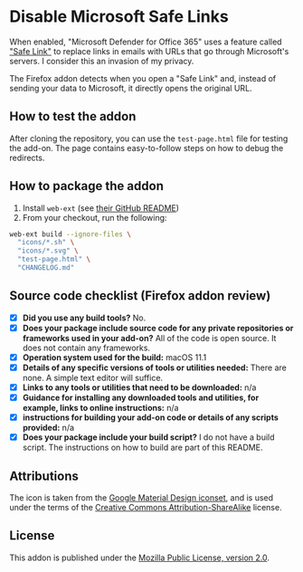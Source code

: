 # Disable Microsoft Safe Links

When enabled, "Microsoft Defender for Office 365" uses a feature called
["Safe Link"][safe-link] to replace links in emails with URLs that go through
Microsoft's servers. I consider this an invasion of my privacy.

The Firefox addon detects when you open a "Safe Link" and, instead of sending
your data to Microsoft, it directly opens the original URL.

## How to test the addon

After cloning the repository, you can use the `test-page.html` file for testing the add-on.
The page contains easy-to-follow steps on how to debug the redirects.

## How to package the addon

1. Install `web-ext` (see [their GitHub README][web-ext])
2. From your checkout, run the following:
  
  ```bash
  web-ext build --ignore-files \
    "icons/*.sh" \
    "icons/*.svg" \
    "test-page.html" \
    "CHANGELOG.md"
  ```

## Source code checklist (Firefox addon review)

- [x] **Did you use any build tools?** No.
- [x] **Does your package include source code for any private repositories or frameworks used in your add-on?** All of the code is open source. It does not contain any frameworks.
- [x] **Operation system used for the build:** macOS 11.1
- [x] **Details of any specific versions of tools or utilities needed:** There are none. A simple text editor will suffice.
- [x] **Links to any tools or utilities that need to be downloaded:** n/a
- [x] **Guidance for installing any downloaded tools and utilities, for example, links to online instructions:** n/a
- [x] **instructions for building your add-on code or details of any scripts provided:** n/a
- [x] **Does your package include your build script?** I do not have a build script. The instructions on how to build are part of this README.

## Attributions

The icon is taken from the [Google Material Design iconset](https://fonts.google.com/icons),
and is used under the terms of the
[Creative Commons Attribution-ShareAlike](https://creativecommons.org/licenses/by-sa/3.0/) license.

## License

This addon is published under the [Mozilla Public License, version 2.0][license].

[safe-link]: https://docs.microsoft.com/en-us/microsoft-365/business-video/safe-links?view=o365-worldwide
[web-ext]: https://github.com/mozilla/web-ext
[license]: https://www.mozilla.org/en-US/MPL/2.0/
